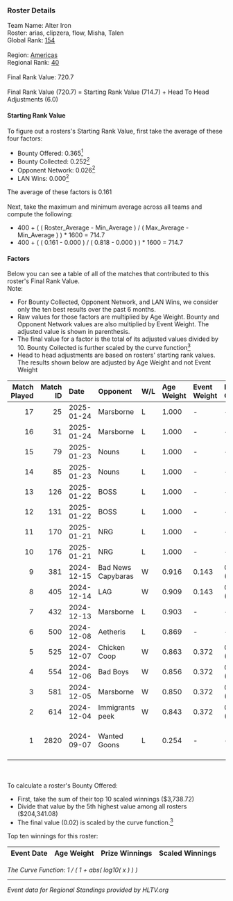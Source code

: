 ### Roster Details<br />
Team Name: Alter Iron<br />
Roster: arias, clipzera, flow, Misha, Talen<br />
Global Rank: [154](../../standings_global_2025_01_27.md)<br />
<br />
Region: [Americas]( ../../standings_americas_2025_01_27.md)<br />
Regional Rank: [40]( ../../standings_americas_2025_01_27.md)<br />
<br />
Final Rank Value:  720.7<br />
<br />
Final Rank Value (720.7) = Starting Rank Value (714.7) + Head To Head Adjustments (6.0)<br />

#### Starting Rank Value<br />
To figure out a rosters's Starting Rank Value, first take the average of these four factors:<br />
- Bounty Offered: 0.365[<sup>1</sup>](#table2)
- Bounty Collected: 0.252[<sup>2</sup>](#table1)
- Opponent Network: 0.026[<sup>2</sup>](#table1)
- LAN Wins: 0.000[<sup>2</sup>](#table1)

The average of these factors is 0.161<br />
<br />
Next, take the maximum and minimum average across all teams and compute the following:<br />
- 400 + ( ( Roster_Average - Min_Average ) / ( Max_Average - Min_Average ) ) * 1600 = 714.7
- 400 + ( ( 0.161 - 0.000 ) / ( 0.818 - 0.000 ) ) * 1600 = 714.7


#### Factors<br />
Below you can see a table of all of the matches that contributed to this roster's Final Rank Value.<br />
Note:<br />

- For Bounty Collected, Opponent Network, and LAN Wins, we consider only the ten best results over the past 6 months.
- Raw values for those factors are multiplied by Age Weight. Bounty and Opponent Network values are also multiplied by Event Weight. The adjusted value is shown in parenthesis.
- The final value for a factor is the total of its adjusted values divided by 10. Bounty Collected is further scaled by the curve function[<sup>3</sup>](#curveFunction)
- Head to head adjustments are based on rosters' starting rank values. The results shown below are adjusted by Age Weight and not Event Weight
<span id="table1"></span><br />


| Match Played | Match ID | Date       | Opponent           | W/L | Age Weight | Event Weight | Bounty Collected | Opponent Network | LAN Wins  | H2H Adj. | Roster                                      |
| -: | -: | :- | :- | :- | :- | :- | :- | :- | :- | -: | :- |
|           17 |       25 | 2025-01-24 | Marsborne          | L   | 1.000      | -            | -                | -                | -         |    -8.38 | arias, clipzera, flow, Misha, Talen         |
|           16 |       31 | 2025-01-24 | Marsborne          | L   | 1.000      | -            | -                | -                | -         |    -9.00 | arias, clipzera, flow, Misha, Talen         |
|           15 |       79 | 2025-01-23 | Nouns              | L   | 1.000      | -            | -                | -                | -         |    -4.15 | arias, clipzera, flow, Misha, Talen         |
|           14 |       85 | 2025-01-23 | Nouns              | L   | 1.000      | -            | -                | -                | -         |    -4.32 | arias, clipzera, flow, Misha, Talen         |
|           13 |      126 | 2025-01-22 | BOSS               | L   | 1.000      | -            | -                | -                | -         |    -4.70 | arias, clipzera, flow, Misha, Talen         |
|           12 |      131 | 2025-01-22 | BOSS               | L   | 1.000      | -            | -                | -                | -         |    -4.92 | arias, clipzera, flow, Misha, Talen         |
|           11 |      170 | 2025-01-21 | NRG                | L   | 1.000      | -            | -                | -                | -         |    -2.57 | arias, clipzera, flow, Misha, Talen         |
|           10 |      176 | 2025-01-21 | NRG                | L   | 1.000      | -            | -                | -                | -         |    -2.64 | arias, clipzera, flow, Misha, Talen         |
|            9 |      381 | 2024-12-15 | Bad News Capybaras | W   | 0.916      | 0.143        | 0.002 (0.000)    | 0.289 (0.038)    | 0 (0.000) |    14.56 | arias, clipzera, Keiti, Misha, Talen        |
|            8 |      405 | 2024-12-14 | LAG                | W   | 0.909      | 0.143        | 0.004 (0.000)    | 0.119 (0.015)    | 0 (0.000) |    11.18 | arias, clipzera, Keiti, Misha, Talen        |
|            7 |      432 | 2024-12-13 | Marsborne          | L   | 0.903      | -            | -                | -                | -         |    -8.80 | arias, clipzera, Keiti, Misha, Talen        |
|            6 |      500 | 2024-12-08 | Aetheris           | L   | 0.869      | -            | -                | -                | -         |   -12.55 | arias, clipzera, flow, Misha, Talen         |
|            5 |      525 | 2024-12-07 | Chicken Coop       | W   | 0.863      | 0.372        | 0.014 (0.005)    | 0.158 (0.051)    | 0 (0.000) |    11.46 | arias, clipzera, flow, Misha, Talen         |
|            4 |      554 | 2024-12-06 | Bad Boys           | W   | 0.856      | 0.372        | 0.009 (0.003)    | 0.095 (0.030)    | 0 (0.000) |    11.21 | arias, clipzera, flow, Misha, Talen         |
|            3 |      581 | 2024-12-05 | Marsborne          | W   | 0.850      | 0.372        | 0.005 (0.002)    | 0.413 (0.131)    | 0 (0.000) |    18.34 | arias, clipzera, flow, Misha, Talen         |
|            2 |      614 | 2024-12-04 | Immigrants peek    | W   | 0.843      | 0.372        | 0.003 (0.001)    | 0.000 (0.000)    | 0 (0.000) |     7.25 | arias, clipzera, flow, Misha, Talen         |
|            1 |     2820 | 2024-09-07 | Wanted Goons       | L   | 0.254      | -            | -                | -                | -         |    -5.98 | arias, Lambchoppington, Locke, Misha, Talen |

<br />
<span id="table2"></span><br />
To calculate a roster's Bounty Offered:<br />

- First, take the sum of their top 10 scaled winnings ($3,738.72)
- Divide that value by the 5th highest value among all rosters ($204,341.08)
- The final value (0.02) is scaled by the curve function.[<sup>3</sup>](#curveFunction)

Top ten winnings for this roster:<br />

| Event Date | Age Weight | Prize Winnings | Scaled Winnings |
| :- | -: | :- | :- |


<span id="curveFunction"></span>_The Curve Function: 1 / ( 1 + abs( log10( x ) ) )_<br />

---
_Event data for Regional Standings provided by HLTV.org_<br />
